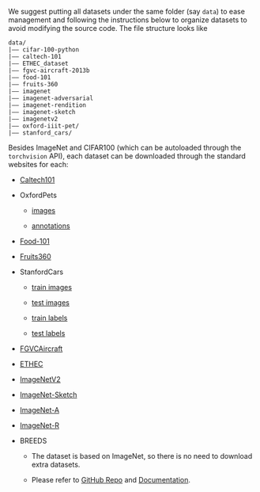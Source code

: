We suggest putting all datasets under the same folder (say `data`) to ease management and following the instructions below to organize datasets to avoid modifying the source code. The file structure looks like

```
data/
|–– cifar-100-python
|–– caltech-101
|–– ETHEC_dataset
|–– fgvc-aircraft-2013b
|–– food-101
|–– fruits-360
|–– imagenet
|–– imagenet-adversarial
|–– imagenet-rendition
|–– imagenet-sketch
|–– imagenetv2
|–– oxford-iiit-pet/
|–– stanford_cars/
```

Besides ImageNet and CIFAR100 (which can be autoloaded through the `torchvision` API), each dataset can be downloaded through the standard websites for each: 

- [Caltech101](http://www.vision.caltech.edu/Image_Datasets/Caltech101/101_ObjectCategories.tar.gz)

- OxfordPets 
  
  - [images](https://www.robots.ox.ac.uk/~vgg/data/pets/data/images.tar.gz) 
  
  - [annotations](https://www.robots.ox.ac.uk/~vgg/data/pets/data/annotations.tar.gz)

- [Food-101](https://www.kaggle.com/datasets/dansbecker/food-101)

- [Fruits360](https://www.kaggle.com/datasets/moltean/fruits)

- StanfordCars 
  
  - [train images](http://ai.stanford.edu/~jkrause/car196/cars_train.tgz)
  
  - [test images](http://ai.stanford.edu/~jkrause/car196/cars_test.tgz)
  
  - [train labels](https://ai.stanford.edu/~jkrause/cars/car_devkit.tgz)
  
  - [test labels](http://ai.stanford.edu/~jkrause/car196/cars_test_annos_withlabels.mat) 

- [FGVCAircraft](https://www.robots.ox.ac.uk/~vgg/data/fgvc-aircraft/archives/fgvc-aircraft-2013b.tar.gz)

- [ETHEC](https://www.research-collection.ethz.ch/handle/20.500.11850/365379?show=full)

- [ImageNetV2](https://github.com/modestyachts/ImageNetV2)

- [ImageNet-Sketch](https://github.com/HaohanWang/ImageNet-Sketch)

- [ImageNet-A](https://github.com/hendrycks/natural-adv-examples)

- [ImageNet-R](https://github.com/hendrycks/imagenet-r)

- BREEDS
  
  - The dataset is based on ImageNet, so there is no need to download extra datasets.
  
  - Please refer to [GitHub Repo](https://github.com/MadryLab/BREEDS-Benchmarks) and [Documentation](https://robustness.readthedocs.io/en/latest/example_usage/breeds_datasets.html).
